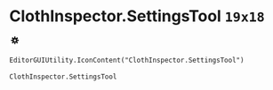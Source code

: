 # ClothInspector.SettingsTool `19x18`
<img src="/img/ClothInspector.SettingsTool.png" width=19 height=18>

``` CSharp
EditorGUIUtility.IconContent("ClothInspector.SettingsTool")
```
```
ClothInspector.SettingsTool
```
